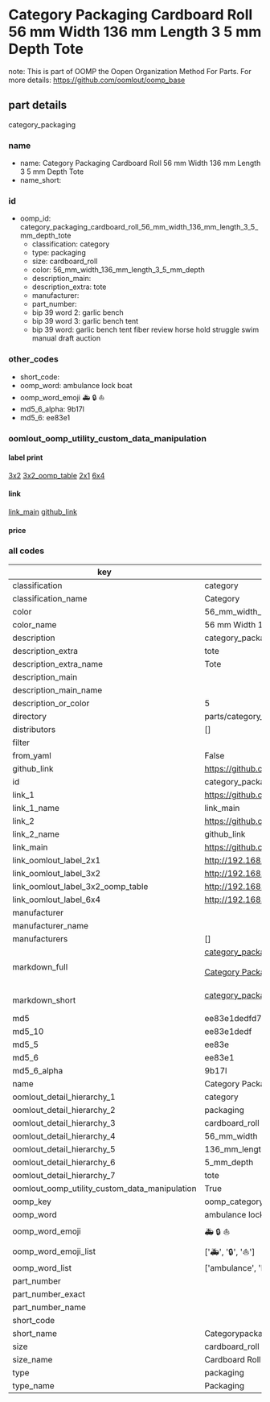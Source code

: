 # Category Packaging Cardboard Roll 56 mm Width 136 mm Length 3 5 mm Depth Tote  

note: This is part of OOMP the Oopen Organization Method For Parts. For more details: https://github.com/oomlout/oomp_base

##  part details



category_packaging

### name
* name: Category Packaging Cardboard Roll 56 mm Width 136 mm Length 3 5 mm Depth Tote
* name_short: 
### id
* oomp_id: category_packaging_cardboard_roll_56_mm_width_136_mm_length_3_5_mm_depth_tote
  * classification: category
  * type: packaging
  * size: cardboard_roll
  * color: 56_mm_width_136_mm_length_3_5_mm_depth
  * description_main: 
  * description_extra: tote
  * manufacturer: 
  * part_number: 
  * bip 39 word 2: garlic bench
  * bip 39 word 3: garlic bench tent
  * bip 39 word: garlic bench tent fiber review horse hold struggle swim manual draft auction

### other_codes
* short_code: 
* oomp_word: ambulance lock boat
* oomp_word_emoji :ambulance: :lock: :boat:
* md5_6_alpha: 9b17l
* md5_6: ee83e1






### oomlout_oomp_utility_custom_data_manipulation
#### label print
[3x2](http://192.168.1.245:1112/?label=oomp%209b17l)
[3x2_oomp_table](http://192.168.1.107:1112/?label=oomp%209b17l)
[2x1](http://192.168.1.242:1112/?label=oomp%209b17l)
[6x4](http://192.168.1.55:1112/?label=oomp%209b17l)    

#### link

[link_main](https://github.com/oomlout/oomlout_oomp_current_version_messy/tree/main/parts/category_packaging_cardboard_roll_56_mm_width_136_mm_length_3_5_mm_depth_tote) [github_link](https://github.com/oomlout/oomlout_oomp_part_src/tree/main/parts/category_packaging_cardboard_roll_56_mm_width_136_mm_length_3_5_mm_depth_tote)                             

#### price







### all codes 
| key | value |  
| --- | --- |  
| classification | category |  
| classification_name | Category |  
| color | 56_mm_width_136_mm_length_3_5_mm_depth |  
| color_name | 56 mm Width 136 mm Length 3 5 mm Depth |  
| description | category_packaging |  
| description_extra | tote |  
| description_extra_name | Tote |  
| description_main |  |  
| description_main_name |  |  
| description_or_color | 5  |  
| directory | parts/category_packaging_cardboard_roll_56_mm_width_136_mm_length_3_5_mm_depth_tote |  
| distributors | [] |  
| filter |  |  
| from_yaml | False |  
| github_link | https://github.com/oomlout/oomlout_oomp_part_src/tree/main/parts/category_packaging_cardboard_roll_56_mm_width_136_mm_length_3_5_mm_depth_tote |  
| id | category_packaging_cardboard_roll_56_mm_width_136_mm_length_3_5_mm_depth_tote |  
| link_1 | https://github.com/oomlout/oomlout_oomp_current_version_messy/tree/main/parts/category_packaging_cardboard_roll_56_mm_width_136_mm_length_3_5_mm_depth_tote |  
| link_1_name | link_main |  
| link_2 | https://github.com/oomlout/oomlout_oomp_part_src/tree/main/parts/category_packaging_cardboard_roll_56_mm_width_136_mm_length_3_5_mm_depth_tote |  
| link_2_name | github_link |  
| link_main | https://github.com/oomlout/oomlout_oomp_current_version_messy/tree/main/parts/category_packaging_cardboard_roll_56_mm_width_136_mm_length_3_5_mm_depth_tote |  
| link_oomlout_label_2x1 | http://192.168.1.242:1112/?label=oomp%209b17l |  
| link_oomlout_label_3x2 | http://192.168.1.245:1112/?label=oomp%209b17l |  
| link_oomlout_label_3x2_oomp_table | http://192.168.1.107:1112/?label=oomp%209b17l |  
| link_oomlout_label_6x4 | http://192.168.1.55:1112/?label=oomp%209b17l |  
| manufacturer |  |  
| manufacturer_name |  |  
| manufacturers | [] |  
| markdown_full | [category_packaging_cardboard_roll_56_mm_width_136_mm_length_3_5_mm_depth_tote](https://github.com/oomlout/oomlout_oomp_current_version_messy/tree/main/parts/category_packaging_cardboard_roll_56_mm_width_136_mm_length_3_5_mm_depth_tote)<br>[](https://github.com/oomlout/oomlout_oomp_current_version_messy/tree/main/parts/category_packaging_cardboard_roll_56_mm_width_136_mm_length_3_5_mm_depth_tote)<br>[Category Packaging Cardboard Roll 56 Mm Width 136 Mm Length 3 5 Mm Depth Tote](https://github.com/oomlout/oomlout_oomp_current_version_messy/tree/main/parts/category_packaging_cardboard_roll_56_mm_width_136_mm_length_3_5_mm_depth_tote)<br><br> |  
| markdown_short | [category_packaging_cardboard_roll_56_mm_width_136_mm_length_3_5_mm_depth_tote](https://github.com/oomlout/oomlout_oomp_current_version_messy/tree/main/parts/category_packaging_cardboard_roll_56_mm_width_136_mm_length_3_5_mm_depth_tote)<br><br> |  
| md5 | ee83e1dedfd74d91b75c455bbe8542fe |  
| md5_10 | ee83e1dedf |  
| md5_5 | ee83e |  
| md5_6 | ee83e1 |  
| md5_6_alpha | 9b17l |  
| name | Category Packaging Cardboard Roll 56 mm Width 136 mm Length 3 5 mm Depth Tote |  
| oomlout_detail_hierarchy_1 | category |  
| oomlout_detail_hierarchy_2 | packaging |  
| oomlout_detail_hierarchy_3 | cardboard_roll |  
| oomlout_detail_hierarchy_4 | 56_mm_width |  
| oomlout_detail_hierarchy_5 | 136_mm_length |  
| oomlout_detail_hierarchy_6 | 5_mm_depth |  
| oomlout_detail_hierarchy_7 | tote |  
| oomlout_oomp_utility_custom_data_manipulation | True |  
| oomp_key | oomp_category_packaging_cardboard_roll_56_mm_width_136_mm_length_3_5_mm_depth_tote |  
| oomp_word | ambulance lock boat |  
| oomp_word_emoji | :ambulance: :lock: :boat: |  
| oomp_word_emoji_list | [':ambulance:', ':lock:', ':boat:'] |  
| oomp_word_list | ['ambulance', 'lock', 'boat'] |  
| part_number |  |  
| part_number_exact |  |  
| part_number_name |  |  
| short_code |  |  
| short_name | Categorypackaging |  
| size | cardboard_roll |  
| size_name | Cardboard Roll |  
| type | packaging |  
| type_name | Packaging |  
